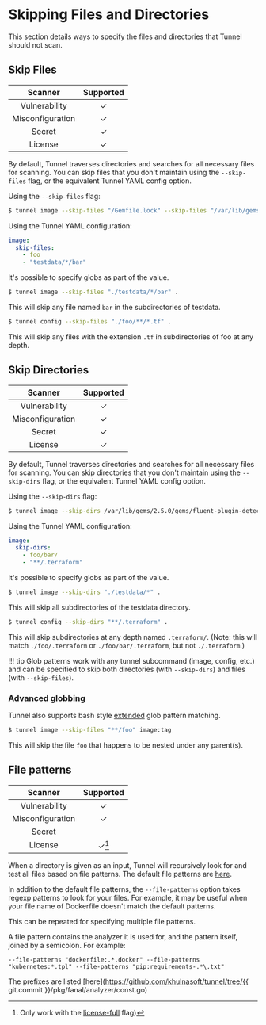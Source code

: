 # Skipping Files and Directories

This section details ways to specify the files and directories that Tunnel should not scan.

## Skip Files

|     Scanner      | Supported |
| :--------------: | :-------: |
|  Vulnerability   |     ✓     |
| Misconfiguration |     ✓     |
|      Secret      |     ✓     |
|     License      |     ✓     |

By default, Tunnel traverses directories and searches for all necessary files for scanning.
You can skip files that you don't maintain using the `--skip-files` flag, or the equivalent Tunnel YAML config option.

Using the `--skip-files` flag:

```bash
$ tunnel image --skip-files "/Gemfile.lock" --skip-files "/var/lib/gems/2.5.0/gems/http_parser.rb-0.6.0/Gemfile.lock" quay.io/fluentd_elasticsearch/fluentd:v2.9.0
```

Using the Tunnel YAML configuration:

```yaml
image:
  skip-files:
    - foo
    - "testdata/*/bar"
```

It's possible to specify globs as part of the value.

```bash
$ tunnel image --skip-files "./testdata/*/bar" .
```

This will skip any file named `bar` in the subdirectories of testdata.

```bash
$ tunnel config --skip-files "./foo/**/*.tf" .
```

This will skip any files with the extension `.tf` in subdirectories of foo at any depth.

## Skip Directories

|     Scanner      | Supported |
| :--------------: | :-------: |
|  Vulnerability   |     ✓     |
| Misconfiguration |     ✓     |
|      Secret      |     ✓     |
|     License      |     ✓     |

By default, Tunnel traverses directories and searches for all necessary files for scanning.
You can skip directories that you don't maintain using the `--skip-dirs` flag, or the equivalent Tunnel YAML config option.

Using the `--skip-dirs` flag:

```bash
$ tunnel image --skip-dirs /var/lib/gems/2.5.0/gems/fluent-plugin-detect-exceptions-0.0.13 --skip-dirs "/var/lib/gems/2.5.0/gems/http_parser.rb-0.6.0" quay.io/fluentd_elasticsearch/fluentd:v2.9.0
```

Using the Tunnel YAML configuration:

```yaml
image:
  skip-dirs:
    - foo/bar/
    - "**/.terraform"
```

It's possible to specify globs as part of the value.

```bash
$ tunnel image --skip-dirs "./testdata/*" .
```

This will skip all subdirectories of the testdata directory.

```bash
$ tunnel config --skip-dirs "**/.terraform" .
```

This will skip subdirectories at any depth named `.terraform/`. (Note: this will match `./foo/.terraform` or
`./foo/bar/.terraform`, but not `./.terraform`.)

!!! tip
Glob patterns work with any tunnel subcommand (image, config, etc.) and can be specified to skip both directories (with `--skip-dirs`) and files (with `--skip-files`).

### Advanced globbing

Tunnel also supports bash style [extended](https://www.gnu.org/savannah-checkouts/gnu/bash/manual/bash.html#Pattern-Matching) glob pattern matching.

```bash
$ tunnel image --skip-files "**/foo" image:tag
```

This will skip the file `foo` that happens to be nested under any parent(s).

## File patterns

|     Scanner      | Supported |
| :--------------: | :-------: |
|  Vulnerability   |     ✓     |
| Misconfiguration |     ✓     |
|      Secret      |           |
|     License      |   ✓[^1]   |

When a directory is given as an input, Tunnel will recursively look for and test all files based on file patterns.
The default file patterns are [here](../scanner/misconfiguration/custom/index.md).

In addition to the default file patterns, the `--file-patterns` option takes regexp patterns to look for your files.
For example, it may be useful when your file name of Dockerfile doesn't match the default patterns.

This can be repeated for specifying multiple file patterns.

A file pattern contains the analyzer it is used for, and the pattern itself, joined by a semicolon. For example:

```
--file-patterns "dockerfile:.*.docker" --file-patterns "kubernetes:*.tpl" --file-patterns "pip:requirements-.*\.txt"
```

The prefixes are listed [here](https://github.com/khulnasoft/tunnel/tree/{{ git.commit }}/pkg/fanal/analyzer/const.go)

[^1]: Only work with the [license-full](../scanner/license.md) flag)

